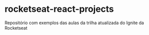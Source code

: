 # rocketseat-react-projects

Repositório com exemplos das aulas da trilha atualizada do Ignite da Rocketseat